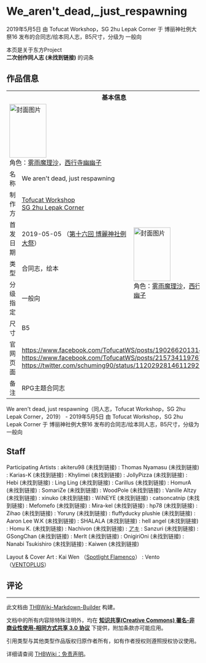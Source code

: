 # We_aren't_dead,_just_respawning

<!-- source html: G:\repos\THBWiki-Markdown-Builder\THBWikiMarkdown\Temp\main\1\1f\ns0%3AWe_aren%27t_dead%2C_just_respawning.html -->

2019年5月5日 由 Tofucat Workshop，SG 2hu Lepak Corner 于 博丽神社例大祭16 发布的合同志/绘本同人志，B5尺寸，分级为 一般向

本页是关于东方Project  
 **二次创作同人志 (未找到链接)** 的词条

## 作品信息

<table><tbody><tr><th colspan="3">基本信息</th></tr><tr><td class="cover-artwork-mobile" colspan="2"><a href="./文件-We_aren't_dead,_just_respawning封面.png.md" class="image" title="封面图片"><img alt="封面图片" src="https://upload.thwiki.cc/thumb/d/d8/We_aren%27t_dead%2C_just_respawning%E5%B0%81%E9%9D%A2.png/96px-We_aren%27t_dead%2C_just_respawning%E5%B0%81%E9%9D%A2.png" decoding="async" loading="lazy" width="96" height="140" srcset="https://upload.thwiki.cc/thumb/d/d8/We_aren%27t_dead%2C_just_respawning%E5%B0%81%E9%9D%A2.png/144px-We_aren%27t_dead%2C_just_respawning%E5%B0%81%E9%9D%A2.png 1.5x, https://upload.thwiki.cc/thumb/d/d8/We_aren%27t_dead%2C_just_respawning%E5%B0%81%E9%9D%A2.png/192px-We_aren%27t_dead%2C_just_respawning%E5%B0%81%E9%9D%A2.png 2x" data-file-width="501" data-file-height="730"></a><div class="cover-char">角色：<a href="./雾雨魔理沙.md" title="雾雨魔理沙">雾雨魔理沙</a>，<a href="./西行寺幽幽子.md" title="西行寺幽幽子">西行寺幽幽子</a></div></td>
</tr><tr><td class="label">名称</td><td colspan="2"> We aren&#39;t dead, just respawning </td></tr><tr><td class="label">制作方</td><td><a href="./Tofucat_Workshop.md" title="Tofucat Workshop">Tofucat Workshop</a><br><a href="/index.php?title=SG_2hu_Lepak_Corner&amp;action=edit&amp;redlink=1" class="new" title="SG 2hu Lepak Corner（页面不存在）">SG 2hu Lepak Corner</a></td><td class="cover-artwork" rowspan="5" style="min-width:140px;"><a href="./文件-We_aren't_dead,_just_respawning封面.png.md" class="image" title="封面图片"><img alt="封面图片" src="https://upload.thwiki.cc/thumb/d/d8/We_aren%27t_dead%2C_just_respawning%E5%B0%81%E9%9D%A2.png/96px-We_aren%27t_dead%2C_just_respawning%E5%B0%81%E9%9D%A2.png" decoding="async" loading="lazy" width="96" height="140" srcset="https://upload.thwiki.cc/thumb/d/d8/We_aren%27t_dead%2C_just_respawning%E5%B0%81%E9%9D%A2.png/144px-We_aren%27t_dead%2C_just_respawning%E5%B0%81%E9%9D%A2.png 1.5x, https://upload.thwiki.cc/thumb/d/d8/We_aren%27t_dead%2C_just_respawning%E5%B0%81%E9%9D%A2.png/192px-We_aren%27t_dead%2C_just_respawning%E5%B0%81%E9%9D%A2.png 2x" data-file-width="501" data-file-height="730"></a><div class="cover-char">角色：<a href="./雾雨魔理沙.md" title="雾雨魔理沙">雾雨魔理沙</a>，<a href="./西行寺幽幽子.md" title="西行寺幽幽子">西行寺幽幽子</a></div></td>
</tr><tr><td class="label">首发日期</td><td>2019-05-05&#160;（<a href="/展会作品列表?e=%E5%8D%9A%E4%B8%BD%E7%A5%9E%E7%A4%BE%E4%BE%8B%E5%A4%A7%E7%A5%AD%2316">第十六回 博麗神社例大祭</a>）</td></tr><tr><td class="label">类型</td><td>合同志，绘本</td></tr><tr><td class="label">分级指定</td><td>一般向</td></tr><tr><td class="label">尺寸</td><td>B5</td></tr>
<tr><td class="label">官网页面</td><td colspan="2"><a rel="nofollow" class="external free" href="https://www.facebook.com/TofucatWS/posts/1902662013144290">https://www.facebook.com/TofucatWS/posts/1902662013144290</a><br><a rel="nofollow" class="external free" href="https://www.facebook.com/TofucatWS/posts/2157341197676369">https://www.facebook.com/TofucatWS/posts/2157341197676369</a><br><a rel="nofollow" class="external free" href="https://twitter.com/schuming90/status/1120292814611292160">https://twitter.com/schuming90/status/1120292814611292160</a></td></tr><tr><td class="label">备注</td><td colspan="2">RPG主题合同志</td></tr></tbody></table>

We aren't dead, just respawning（同人志，Tofucat Workshop，SG 2hu Lepak Corner，2019） - 2019年5月5日 由 Tofucat Workshop，SG 2hu Lepak Corner 于 博丽神社例大祭16 发布的合同志/绘本同人志，B5尺寸，分级为 一般向

## Staff
Participating Artists
: akiteru98 (未找到链接)
: Thomas Nyamasu (未找到链接)
: Karias-K (未找到链接)
: Khylimei (未找到链接)
: JollyPizza (未找到链接)
: Hebi (未找到链接)
: Ling Ling (未找到链接)
: Carillus (未找到链接)
: HomurA (未找到链接)
: SomariZe (未找到链接)
: WoodPole (未找到链接)
: Vanille Altzy (未找到链接)
: xinuko (未找到链接)
: WiNEYE (未找到链接)
: catsoncatnip (未找到链接)
: Mefomefo (未找到链接)
: Mira-kel (未找到链接)
: hp78 (未找到链接)
: Zihao (未找到链接)
: Yoruny (未找到链接)
: fluffyducky plushie (未找到链接)
: Aaron Lee W.K (未找到链接)
: SHALALA (未找到链接)
: hell angel (未找到链接)
: Homu K. (未找到链接)
: Nachivon (未找到链接)
: [アキ](./アキ.md)
: Sanzuri (未找到链接)
: GSongChan (未找到链接)
: Merlt (未找到链接)
: OnigiriOni (未找到链接)
: Nanabi Tsukishiro (未找到链接)
: Kaiwen (未找到链接)

Layout &amp; Cover Art
: Kai Wen （[Spotlight Flamenco](https://www.facebook.com/Spotlight-Flamenco-524944917672768)）
: Vento （[VENTOPLUS](./VENTOPLUS.md)）


## 评论




---

此文档由 [THBWiki-Markdown-Builder](https://github.com/Delsin-Yu/THBWiki-Markdown-Builder) 构建。

文档中的所有内容除特殊注明外，均在 [**知识共享(Creative Commons) 署名-非商业性使用-相同方式共享 3.0 协议**](https://creativecommons.org/licenses/by-sa/3.0/deed.zh-hans) 下提供，附加条款亦可能应用。

引用类型与其他类型作品版权归原作者所有，如有作者授权则遵照授权协议使用。

详细请查阅 [THBWiki：免责声明](https://thbwiki.cc/THBWiki:%E5%85%8D%E8%B4%A3%E5%A3%B0%E6%98%8E)。

